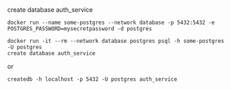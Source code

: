##

create database auth_service

```
docker run --name some-postgres --network database -p 5432:5432 -e POSTGRES_PASSWORD=mysecretpassword -d postgres
```

```
docker run -it --rm --network database postgres psql -h some-postgres -U postgres
create database auth_service

```

or 

```
createdb -h localhost -p 5432 -U postgres auth_service
```